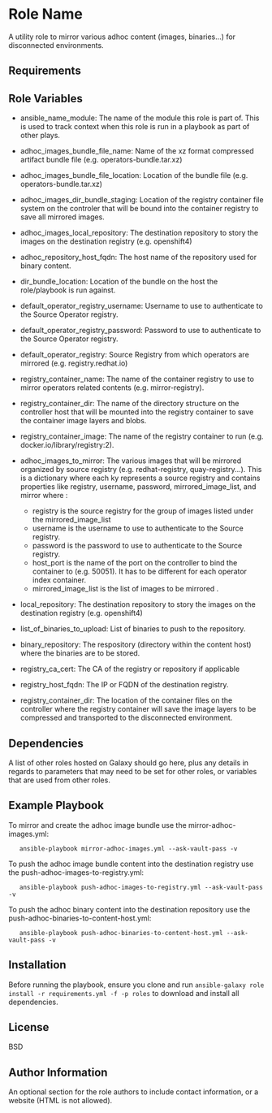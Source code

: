 Role Name
=========

A utility role to mirror various adhoc content (images, binaries...) for disconnected environments.

Requirements
------------


Role Variables
--------------

- ansible_name_module: The name of the module this role is part of. This is used to track context when this role is run in a playbook as part of other plays.  
- adhoc_images_bundle_file_name: Name of the xz format compressed artifact bundle file (e.g. operators-bundle.tar.xz)  
- adhoc_images_bundle_file_location: Location of the bundle file (e.g. operators-bundle.tar.xz)  
- adhoc_images_dir_bundle_staging: Location of the registry container file system on the controler that will be bound into the container registry to save all mirrored images.  
- adhoc_images_local_repository: The destination repository to story the images on the destination registry (e.g. openshift4)  
- adhoc_repository_host_fqdn: The host name of the repository used for binary content.
- dir_bundle_location: Location of the bundle on the host the role/playbook is run against.  
- default_operator_registry_username: Username to use to authenticate to the Source Operator registry.  
- default_operator_registry_password: Password to use to authenticate to the Source Operator registry.  
- default_operator_registry: Source Registry from which operators are mirrored (e.g. registry.redhat.io)  
- registry_container_name: The name of the container registry to use to mirror operators related contents (e.g. mirror-registry).  
- registry_container_dir: The name of the directory structure on the controller host that will be mounted into the registry container to save the container image layers and blobs. 
- registry_container_image: The name of the registry container to run (e.g. docker.io/library/registry:2).  
- adhoc_images_to_mirror: The various images that will be mirrored organized by source registry (e.g. redhat-registry, quay-registry...). This is a dictionary where each ky represents a source registry and contains properties like registry, username, password, mirrored_image_list, and mirror where :  
  - registry is the source registry for the group of images listed under the mirrored_image_list
  - username is the username to use to authenticate to the Source registry.
  - password is the password to use to authenticate to the Source registry. 
  - host_port is the name of the port on the controller to bind the container to (e.g. 50051). It has to be different for each operator index container.
  - mirrored_image_list is the list of images to be mirrored .

- local_repository: The destination repository to story the images on the destination registry (e.g. openshift4)  
- list_of_binaries_to_upload: List of binaries to push to the repository.
- binary_repository: The respository (directory within the content host) where the binaries are to be stored.
- registry_ca_cert: The CA of the registry or repository if applicable
- registry_host_fqdn: The IP or FQDN of the destination registry.
- registry_container_dir: The location of the container files on the controller where the registry container will save the image layers to be compressed and transported to the disconnected environment.

Dependencies
------------

A list of other roles hosted on Galaxy should go here, plus any details in regards to parameters that may need to be set for other roles, or variables that are used from other roles.

Example Playbook
----------------
To mirror and create the adhoc image bundle use the mirror-adhoc-images.yml:
```
   ansible-playbook mirror-adhoc-images.yml --ask-vault-pass -v
```
             
To push the adhoc image bundle content into the destination registry use the push-adhoc-images-to-registry.yml:
```
   ansible-playbook push-adhoc-images-to-registry.yml --ask-vault-pass -v
```
             
To push the adhoc binary content into the destination repository use the push-adhoc-binaries-to-content-host.yml:
```
   ansible-playbook push-adhoc-binaries-to-content-host.yml --ask-vault-pass -v
```

Installation
----------------
Before running the playbook, ensure you clone and run `ansible-galaxy role install -r requirements.yml -f -p roles` to download and install all dependencies. 


License
-------

BSD

Author Information
------------------

An optional section for the role authors to include contact information, or a website (HTML is not allowed).
